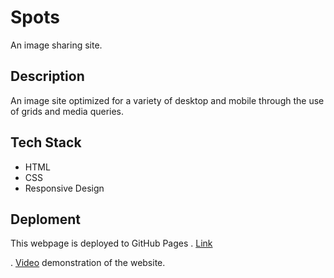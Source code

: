 # Spots

An image sharing site.

## Description

An image site optimized for a variety of desktop and mobile through the use of grids and media queries.

## Tech Stack

- HTML
- CSS
- Responsive Design

## Deploment

This webpage is deployed to GitHub Pages
. [Link](https://alexandria-be-bop.github.io/se_project_spots/)

. [Video](https://drive.proton.me/urls/D3SC16A58M#NvZ16HhIIqP2) demonstration of the website.
